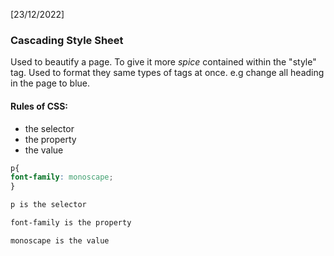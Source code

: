 [23/12/2022]

### Cascading Style Sheet
Used to beautify a page. To give it more *spice* 
contained within the "style" tag. Used to format they same types of tags at once. e.g change all heading in the page to blue. 


#### Rules of CSS:
- the selector
- the property 
- the value

```css
p{
font-family: monoscape;
}

p is the selector

font-family is the property

monoscape is the value
```
